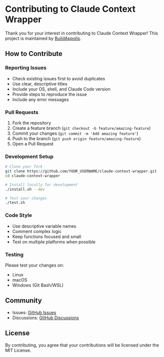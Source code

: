 # Contributing to Claude Context Wrapper

Thank you for your interest in contributing to Claude Context Wrapper! This project is maintained by [BuildAppolis](https://www.buildappolis.com).

## How to Contribute

### Reporting Issues

- Check existing issues first to avoid duplicates
- Use clear, descriptive titles
- Include your OS, shell, and Claude Code version
- Provide steps to reproduce the issue
- Include any error messages

### Pull Requests

1. Fork the repository
2. Create a feature branch (`git checkout -b feature/amazing-feature`)
3. Commit your changes (`git commit -m 'Add amazing feature'`)
4. Push to the branch (`git push origin feature/amazing-feature`)
5. Open a Pull Request

### Development Setup

```bash
# Clone your fork
git clone https://github.com/YOUR_USERNAME/claude-context-wrapper.git
cd claude-context-wrapper

# Install locally for development
./install.sh --dev

# Test your changes
./test.sh
```

### Code Style

- Use descriptive variable names
- Comment complex logic
- Keep functions focused and small
- Test on multiple platforms when possible

### Testing

Please test your changes on:
- Linux
- macOS
- Windows (Git Bash/WSL)

## Community

- Issues: [GitHub Issues](https://github.com/BuildAppolis/claude-context-wrapper/issues)
- Discussions: [GitHub Discussions](https://github.com/BuildAppolis/claude-context-wrapper/discussions)

## License

By contributing, you agree that your contributions will be licensed under the MIT License.